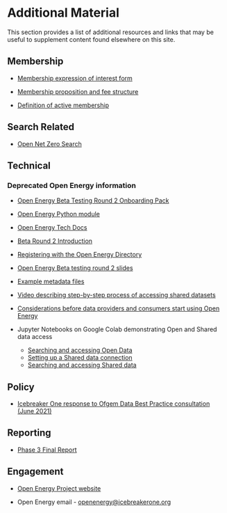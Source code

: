 # Additional Material

This section provides a list of additional resources and links that may be useful to supplement content found elsewhere
on this site.

## Membership

* [Membership expression of interest form](http://bit.ly/ib1-oe-20210621)

* [Membership proposition and fee structure](https://docs.google.com/presentation/d/1U6mfxSXmC5srgQqueNbiml3l5HW8UqRjr5IjPDP4PFU/edit#slide=id.gdbef3612af_0_64)

* [Definition of active membership](https://docs.google.com/spreadsheets/d/1Lb8G15sKzxVPcwrrrdh5soNJXteagBmLN557AQPHKTY/edit#gid=0)

## Search Related

* [Open Net Zero Search](https://opennetzero.org)

## Technical

### Deprecated Open Energy information

* [Open Energy Beta Testing Round 2 Onboarding Pack](https://docs.google.com/document/u/0/d/11JCbeoKOKJyYojaw6XERudsYhDajJP53brw5NRGX3eY/edit)

* [Open Energy Python module](https://icebreakerone.github.io/open-energy-python-infrastructure/)

* [Open Energy Tech Docs](https://icebreakerone.github.io/open-energy-technical-docs/main/)

* [Beta Round 2 Introduction](https://docs.google.com/document/d/1PId_UWH77I22sOYux4M1j9uQU4V_lVjq59ZK6sLKzoY/edit?usp=sharing)

* [Registering with the Open Energy Directory](https://docs.google.com/document/d/1sypYWTeLFSFyfO_zTW6xKCWnao9gKjAo2JHZZIPs2xI/edit)

* [Open Energy Beta testing round 2 slides](https://docs.google.com/presentation/d/1lO56N6y9g-xmrKt11L84eGgwwO4Co-bA1xNW7MuSTs0/edit?usp=sharing)

* [Example metadata files](https://github.com/icebreakerone/open-energy-metadata-demo/tree/main/metadata_files)

* [Video describing step-by-step process of accessing shared datasets](https://www.youtube.com/watch?v=CMI2UVdIxFw)

* [Considerations before data providers and consumers start using Open Energy](https://docs.google.com/document/u/0/d/1NJPmMHvORjDF2awE7iz8SDFaPpFAqqWN15RXz6VD_vE/edit)

* Jupyter Notebooks on Google Colab demonstrating Open and Shared data access

    * [Searching and accessing Open Data](https://colab.research.google.com/github/icebreakerone/open-energy-python-infrastructure/blob/main/examples/jupyter/open_dataset_retrieval.ipynb)
    * [Setting up a Shared data connection](https://colab.research.google.com/github/icebreakerone/open-energy-python-infrastructure/blob/main/examples/jupyter/setting_up_a_shared_data_connection.ipynb)
    * [Searching and accessing Shared data](https://colab.research.google.com/github/icebreakerone/open-energy-python-infrastructure/blob/main/examples/jupyter/shared_dataset_retrieval.ipynb)

## Policy


* [Icebreaker One response to Ofgem Data Best Practice consultation (June 2021)](https://docs.google.com/document/d/1FW01hAH6JioiIP_ue_Z5KBz-VNECtCNzemRreaApp4o/edit)

## Reporting


* [Phase 3 Final Report](https://docs.google.com/document/d/1GjWJOZuvBqyjjWa_f4PuWpcVmhWlIBLm3nqzkymOUgA/edit#)

## Engagement


* [Open Energy Project website](https://energy.icebreakerone.org/)


* Open Energy email - [openenergy@icebreakerone.org](mailto:openenergy@icebreakerone.org)
<!--stackedit_data:
eyJoaXN0b3J5IjpbMjExNjgwMzI2MV19
-->